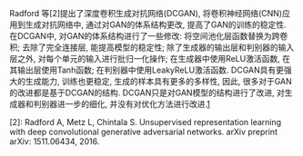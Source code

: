 

<!--
 * @version:
 * @Author:  StevenJokess https://github.com/StevenJokess
 * @Date: 2020-11-08 15:59:11
 * @LastEditors:  StevenJokess https://github.com/StevenJokess
 * @LastEditTime: 2020-11-08 16:00:30
 * @Description:
 * @TODO::
 * @Reference:
-->

Radford 等[2]提出了深度卷积生成对抗网络(DCGAN), 将卷积神经网络(CNN)应用到生成对抗网络中, 通过对GAN的体系结构更改, 提高了GAN的训练的稳定性. 在DCGAN中, 对GAN的体系结构进行了一些修改: 将空间池化层函数替换为跨卷积; 去除了完全连接层, 能提高模型的稳定性; 除了生成器的输出层和判别器的输入层之外, 对每个单元的输入进行批归一化操作; 在生成器中使用ReLU激活函数, 在其输出层使用Tanh函数; 在判别器中使用LeakyReLU激活函数. DCGAN具有更强大的生成能力, 训练也更稳定, 生成的样本具有更多的多样性, 因此, 很多对于GAN的改进都是基于DCGAN的结构. DCGAN只是对GAN模型的结构进行了改进, 对生成器和判别器进一步的细化, 并没有对优化方法进行改进.[1]

[1]: http://www.c-s-a.org.cn/html/2019/11/7156.html#outline_anchor_12
[2]: Radford A, Metz L, Chintala S. Unsupervised representation learning with deep convolutional generative adversarial networks. arXiv preprint arXiv: 1511.06434, 2016.
